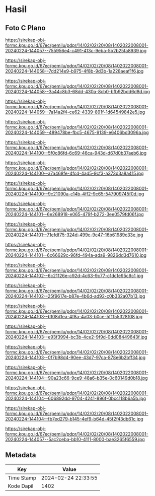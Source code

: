 # Hasil

## Foto C Plano

https://sirekap-obj-formc.kpu.go.id/67ec/pemilu/pdpr/14/02/02/20/08/1402022008001-20240224-144057--755956e4-c491-413c-9eba-5b2b25fa8939.jpg

https://sirekap-obj-formc.kpu.go.id/67ec/pemilu/pdpr/14/02/02/20/08/1402022008001-20240224-144058--7dd214e9-b975-4f8b-9d3b-1a228aeaf1f6.jpg

https://sirekap-obj-formc.kpu.go.id/67ec/pemilu/pdpr/14/02/02/20/08/1402022008001-20240224-144058--3a44c8b3-68dd-430a-8cb0-bfb92bdd6d8d.jpg

https://sirekap-obj-formc.kpu.go.id/67ec/pemilu/pdpr/14/02/02/20/08/1402022008001-20240224-144059--7a14a2f4-ce62-4339-891f-1d64549842e5.jpg

https://sirekap-obj-formc.kpu.go.id/67ec/pemilu/pdpr/14/02/02/20/08/1402022008001-20240224-144059--489478be-fbc5-4675-9139-e6406bd3096a.jpg

https://sirekap-obj-formc.kpu.go.id/67ec/pemilu/pdpr/14/02/02/20/08/1402022008001-20240224-144100--5f0c86fd-6c69-46ca-943d-d67d0b37aeb6.jpg

https://sirekap-obj-formc.kpu.go.id/67ec/pemilu/pdpr/14/02/02/20/08/1402022008001-20240224-144100--a7a468fe-4fcd-4ad5-9cf3-a373d3a8a415.jpg

https://sirekap-obj-formc.kpu.go.id/67ec/pemilu/pdpr/14/02/02/20/08/1402022008001-20240224-144100--9c21090a-c14b-4ff2-9c65-547909745f0d.jpg

https://sirekap-obj-formc.kpu.go.id/67ec/pemilu/pdpr/14/02/02/20/08/1402022008001-20240224-144101--6e268918-e065-479f-b272-3ee0579fd06f.jpg

https://sirekap-obj-formc.kpu.go.id/67ec/pemilu/pdpr/14/02/02/20/08/1402022008001-20240224-144101--71efdf75-324d-499c-9c47-16b61989c33e.jpg

https://sirekap-obj-formc.kpu.go.id/67ec/pemilu/pdpr/14/02/02/20/08/1402022008001-20240224-144101--6c66629c-96fd-494a-ada9-9826dd3d7610.jpg

https://sirekap-obj-formc.kpu.go.id/67ec/pemilu/pdpr/14/02/02/20/08/1402022008001-20240224-144102--6c21126e-c92d-4c63-9c77-c1dc1e95c9c1.jpg

https://sirekap-obj-formc.kpu.go.id/67ec/pemilu/pdpr/14/02/02/20/08/1402022008001-20240224-144102--25f9617e-b87e-4b6d-ad92-c0b332a07b13.jpg

https://sirekap-obj-formc.kpu.go.id/67ec/pemilu/pdpr/14/02/02/20/08/1402022008001-20240224-144103--b108d1ea-4f8a-4a03-b0ce-5f1155328f08.jpg

https://sirekap-obj-formc.kpu.go.id/67ec/pemilu/pdpr/14/02/02/20/08/1402022008001-20240224-144103--e93f3994-bc3b-4ce2-9f9d-0dd08449643f.jpg

https://sirekap-obj-formc.kpu.go.id/67ec/pemilu/pdpr/14/02/02/20/08/1402022008001-20240224-144103--0f7b98d4-90ee-43d7-97ca-878e6b2bff34.jpg

https://sirekap-obj-formc.kpu.go.id/67ec/pemilu/pdpr/14/02/02/20/08/1402022008001-20240224-144104--90a23c66-9ce9-48a6-b35e-0c60149d0b18.jpg

https://sirekap-obj-formc.kpu.go.id/67ec/pemilu/pdpr/14/02/02/20/08/1402022008001-20240224-144104--606892dd-9704-4241-896f-0bcc118b6a5b.jpg

https://sirekap-obj-formc.kpu.go.id/67ec/pemilu/pdpr/14/02/02/20/08/1402022008001-20240224-144104--fb7ed279-b145-4ef9-b64d-45f2f43db61c.jpg

https://sirekap-obj-formc.kpu.go.id/67ec/pemilu/pdpr/14/02/02/20/08/1402022008001-20240224-144057--5ac2ceba-bb10-4111-8000-bae3265f6559.jpg


## Metadata

| Key        | Value               |
| ---------- | ------------------- |
| Time Stamp | 2024-02-24 22:33:55 |
| Kode Dapil | 1402                |



